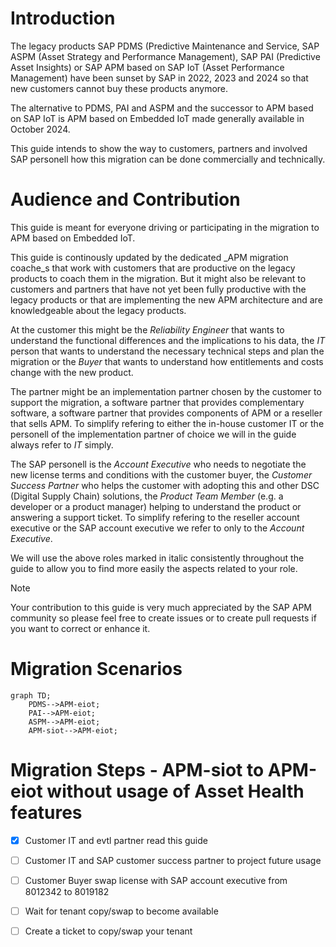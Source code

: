 # Introduction
The legacy products SAP PDMS (Predictive Maintenance and Service, SAP ASPM (Asset Strategy and Performance Management),
SAP PAI (Predictive Asset Insights) or
SAP APM based on SAP IoT (Asset Performance Management) have been sunset by SAP in 2022, 2023 and 2024 so that new customers cannot buy these products anymore.

The alternative to PDMS, PAI and ASPM and the successor to APM based on SAP IoT is APM based on Embedded IoT made generally available in October 2024.

This guide intends to show the way to customers, partners and involved SAP personell how this migration can be done commercially and technically.
# Audience and Contribution

This guide is meant for everyone driving or participating in the migration to APM based on Embedded IoT.

This guide is continously updated by the dedicated _APM migration coache_s that work with customers that are productive on the legacy products to coach them in the migration. But it might also be relevant to customers and partners that have not yet been fully productive with the legacy products or that are implementing the new APM architecture and are knowledgeable about the legacy products.

At the customer this might be the _Reliability Engineer_ that wants to understand the functional differences and the implications to his data,
the _IT_ person that wants to understand the necessary technical steps and plan the migration or
the _Buyer_ that wants to understand how entitlements and costs change with the new product.

The partner might be an implementation partner chosen by the customer to support the migration,
a software partner that provides complementary software,
a software partner that provides components of APM
or a reseller that sells APM.
To simplify refering to either the in-house customer IT or the personell of the implementation partner of choice we will in the guide always refer to _IT_ simply.

The SAP personell is the _Account Executive_ who needs to negotiate the new license terms and conditions with the customer buyer,
the _Customer Success Partner_ who helps the customer with adopting this and other DSC (Digital Supply Chain) solutions,
the _Product Team Member_ (e.g. a developer or a product manager) helping to understand the product or answering a support ticket.
To simplify refering to the reseller account executive or the SAP account executive we refer to only to the _Account Executive_.

We will use the above roles marked in italic consistently throughout the guide to allow you to find more easily the aspects related to your role.
> [!NOTE]
> Your contribution to this guide is very much appreciated by the SAP APM community so please feel free to create issues or to create pull requests if you want to correct or enhance it.
# Migration Scenarios

```mermaid
graph TD;
    PDMS-->APM-eiot;
    PAI-->APM-eiot;
    ASPM-->APM-eiot;
    APM-siot-->APM-eiot;
```
# Migration Steps - APM-siot to APM-eiot without usage of Asset Health features
- [x] Customer IT and evtl partner read this guide
- [ ] Customer IT and SAP customer success partner to project future usage
- [ ] Customer Buyer swap license with SAP account executive from 8012342 to 8019182
- [ ] Wait for tenant copy/swap to become available
- [ ] Create a ticket to copy/swap your tenant

